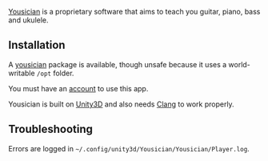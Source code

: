[Yousician](http://www.yousician.com/) is a proprietary software that aims to teach you guitar, piano, bass and ukulele.

## Installation

A [yousician](https://aur.archlinux.org/packages/yousician/) package is available, though unsafe because it uses a world-writable `/opt` folder.

You must have an [account](https://app.yousician.com/signup) to use this app.

Yousician is built on [Unity3D](/index.php/Unity3D "Unity3D") and also needs [Clang](/index.php/Clang "Clang") to work properly.

## Troubleshooting

Errors are logged in `~/.config/unity3d/Yousician/Yousician/Player.log`.